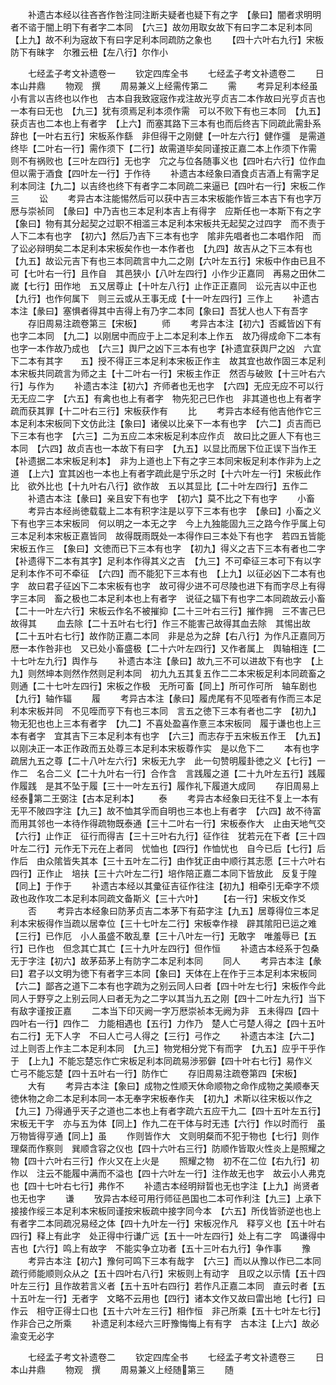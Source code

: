 <!-- { "loadSidebar": true } -->
　　补遗古本经以往吝吝作咎注同注断夫疑者也疑下有之字　【彖曰】闇者求明明者不谘于闇上明下有者字二本同　【六三】故勿用取女故下有曰字二本足利本同【上九】故不利为宼故下有曰字足利本同疏防之象也
　　【四十六叶右九行】宋板防下有昧字　尔雅云杻【左八行】尔作小











　　七经孟子考文补遗卷一
　　钦定四库全书
　　七经孟子考文补遗卷二
　　日本山井鼎
　　物观　撰
　　周易兼义上经需传第二
　　需
　　考异足利本经虽小有言以吉终也以作也　古本自我致宼宼作戎注故光亨贞吉二本作故曰光亨贞吉也一本有曰无也　【九三】犹有须焉足利本须作需　可以不败下有也三本同　【九五】获贞吉也二本也上有者字　【上六】而塞其路下三本有也而后终吉下同疏此需卦系辞也【一叶右五行】宋板系作繇　非但得干之刚健【一叶左六行】健作彊　是需道终毕【二叶右一行】需作须下【二行】故需道毕矣同谨按正嘉二本上作须下作需　则不有祸败也【三叶左四行】无也字　宂之与位各随事义也【四叶右六行】位作血　但以需于酒食【四叶左一行】于作待
　　补遗古本经象曰酒食贞吉酒上有需字足利本同注【九二】以吉终也终下有者字二本同疏二来逼已【四叶右一行】宋板二作三
　　讼
　　考异古本注能惕然后可以获中吉三本宋板能作皆三本吉下有也字万厯与崇祯同　【彖曰】中乃吉也三本足利本吉上有得字　应斯任也一本斯下有之字【象曰】物有其分起契之过职不相滥三本足利本宋板共无起契之过四字　而不责于人下二本有也字　【初六】然后乃吉下三本有也字　隂非先唱者也二本唱作阳　而了讼必辩明矣二本足利本宋板矣作也一本作者也　【九四】故吉从之下三本有也　【九五】故讼元吉下有也三本同疏言中九二之刚【六叶左五行】宋板中作由已且不可【七叶右一行】且作自　其邑狭小【八叶左四行】小作少正嘉同　再易之田休二嵗【七行】田作地　五又居尊止【十叶左八行】止作正正嘉同　讼元吉以中正也【九行】也作何属下　则三云或从王事无成【十一叶左四行】三作上
　　补遗古本注【彖曰】塞惧者得其中吉得上有乃字二本同【象曰】吾犹人也人下有吾字
　　存旧周易注疏卷第三【宋板】
　　师
　　考异古本注【初六】否臧皆凶下有也字二本同　【九二】以刚居中而应于上二本足利本上作五　故乃得成命下二本有也字一本作故乃成也　【六三】舆尸之凶下三本有也字【补遗宜获舆尸之凶　六宜下二本有其字　　五】授不得正三本足利本宋板正作主　故其宜也故作固三本足利本宋板共同疏言为师之主【十二叶右一行】宋板主作正　然否与破败【十三叶右六行】与作为
　　补遗古本注【初六】齐师者也无也字　【六四】无应无应不可以行无无应二字　【六五】有禽也也上有者字　物先犯己巳作也　非其道也也上有者字疏而获其罪【十二叶右三行】宋板获作有
　　比
　　考异古本经有他吉他作它三本足利本宋板同下文仿此注【象曰】诸侯以比亲下一本有也字　【六二】贞吉而已下三本有也字　【六三】二为五应二本宋板足利本应作贞　故曰比之匪人下有也三本同　【六四】故贞吉也一本故下有曰字　【九五】以显比而居下位正误下当作王【补遗据二本宋板足利本】　非为上道也上下有之字三本同宋板足利本作非为上之道　【上六】宜其凶也一本也上有者字疏此是宁乐之时【十六叶左一行】宋板此作比　欲外比也【十九叶右八行】欲作故　五以其显比【二十叶左四行】五作二
　　补遗古本注【彖曰】亲且安下有也字　【初六】莫不比之下有也字
　　小畜
　　考异古本经尚徳载载上二本有积字注是以亨下三本有也字　【彖曰】小畜之义下有也字三本宋板同　何以明之一本无之字　今上九独能固九三之路今作乎属上句三本足利本宋板正嘉皆同　故得既雨既处一本得作曰三本处下有也字　若四五皆能宋板五作三　【象曰】文徳而已下三本有也字　【初九】得义之吉下三本有者也二字【补遗得下二本有其字】足利本作得其义之吉　【九三】不可牵征三本可下有以字足利本作不可不牵征　【六四】而不能犯下三本有也　【上九】以征必凶下二本有也字　故曰君子征凶下二本宋板有也字　故可得少进不可尽陵也进下有而字尽上有得字三本同　畜之极也二本足利本也上有者字　说征之辐下有也字二本同疏故云小畜【二十一叶左六行】宋板云作名不被摧抑【二十三叶右三行】摧作拥　三不害己巳故得其
　　血去除【二十五叶右七行】作三不能害己故得其血去除　其惕出故【二十五叶右七行】故作防正嘉二本同　非是总为之辞【右八行】为作凡正嘉同万厯一本作咎非也　又已处小畜盛极【二十六叶左四行】又作者属上　舆轴相连【二十七叶左九行】舆作与
　　补遗古本注【彖曰】故九三不可以进故下有也字　【上九】则然坤本则然作然则足利本同　初九九五其复五作二二本宋板足利本同疏畜之则通【二十七叶左四行】宋板之作极　无所可畜【同上】所可作可所　轴车剧也【九行】轴作辐
　　履
　　考异古本注【彖曰】履虎尾有不见咥者有作而三本足利本宋板并同　不见咥而亨下有也三本同　言五之徳下三本有者也二字　【初九】物无犯也也上三本有者字　【九二】不喜处盈喜作憙三本宋板同　履于谦也也上三本有者字　宜其吉下三本足利本有也字　【六三】而志存于五宋板五作王　【九五】以刚决正一本正作政而五处尊三本足利本宋板尊作实　是以危下二
　　本有也字疏居九五之尊【二十八叶左六行】宋板无九字　此一句赞明履卦徳之义【七行】一作二　名合二义【二十九叶右一行】合作含　言践履之道【二十九叶左五行】践履作履践　是其不坠于履【三十一叶左五行】履作礼下履道大成同
　　存旧周易上经泰第二王弼注【古本足利本】
　　泰
　　考异古本经象曰无往不复上一本有无平不陂四字注【九三】故不恤其孚而自明也三本也上有者字　【六四】故不待富而用其邻也一本待作得疏物既泰通【三十二叶右一行】宋板泰作大　止由天地气交【六行】止作正　征行而得吉【三十三叶右九行】征作往　犹若元在下者【三十四叶左二行】元作无下元在上者同　忧恤也【四行】作恤忧也　自今已后【七行】后作后　由众隂皆失其本【三十五叶左二行】由作犹正由中顺行其志愿【三十六叶右四行】正作止　培扶【三十六叶左二行】培作陪正嘉二本同下皆放此　反复于隍【同上】于作于
　　补遗古本经以其彚征吉征作往注【初九】相牵引无牵字不烦政也政作攻二本足利本同疏文备斯义【三十六叶】
　　【右一行】宋板文作爻
　　否
　　考异古本经象曰防茅贞吉二本茅下有茹字注【九五】居尊得位三本足利本宋板得作当疏以居幸位【三十七叶左二行】宋板幸作禄　辟其隂阳已运之难【三行】已作厄　小人虽盛不敢乱羣【三十八叶左一行】无敢字　唯羞辱已【五行】已作也　但念其亡其亡【三十九叶左四行】但作恒
　　补遗古本经系于包桑无于字注【初六】故茅茹茅上有防字二本足利本同
　　同人
　　考异古本注【彖曰】君子以文明为徳下有者字三本同【象曰】天体在上在作于三本足利本宋板同　【六二】鄙吝之道下二本有也字疏为之别云同人曰者【四十叶左七行】宋板作今此同人于野亨之上别云同人曰者无为之二字以其当九五之刚【四十二叶左九行】当下有敌字谨按正嘉
　　二本当下印灭阙一字万厯崇祯本无阙为非　五未得四【四十四叶右一行】四作二　力能相遇也【五行】力作乃　楚人亡弓楚人得之【四十五叶右二行】无下人字　不曰人亡弓人得之【三行】弓作之
　　补遗古本注【六二】过上则否上作主二本足利本同　【九三】物党相分党下有而字　【九五】应乎干乎作于　【上九】不能忘楚忘作亡宋板足利本同疏易渉邪僻【四十叶右七行】易作义　亡弓不能忘楚【四十五叶右一行】防作亡
　　存旧周易注疏卷第四【宋板】
　　大有
　　考异古本注【象曰】成物之性顺天休命顺物之命作成物之美顺奉天徳休物之命二本足利本同一本无奉字宋板奉作夫　【初九】术斯以往宋板以作之　【九三】乃得通乎天子之道也二本也上有者字疏六五应干九二【四十五叶左五行】宋板无干字　亦与五为体【同上】作九二在干体与时无违【六行】作以时而行　虽万物皆得亨通【同上】虽
　　作则皆作大　文则明粲而不犯于物也【七行】则作理粲而作察则　巽顺含容之仪也【四十六叶右三行】防顺作皆取火性炎上是照耀之物【四十六叶右三行】作火又在上火是
　　照耀之物　初不在二位【右九行】初作以　注云不能履中满而不溢也【四十六叶左一行】注作故无也字　故云小人弗克也【四十七叶右七行】弗作不
　　补遗古本经明辩晢也无也字注【上九】尚贤者也无也字
　　谦
　　攷异古本经可用行师征邑国也二本可作利注【九三】上承下接接作绥三本足利本宋板同谨按宋板疏中接字同今本　【六五】所伐皆骄逆也也上有者字二本同疏况易经之体【四十九叶左一行】宋板况作凡　释亨义也【五十叶右四行】释上有此字　处正得中行谦广远【五十一叶左四行】处上有二字　鸣谦得中吉也【六行】鸣上有故字　不能实争立功者【五十三叶右九行】争作事
　　豫
　　考异古本注【初六】豫何可鸣下三本有哉字　【六三】而以从豫以作已二本同疏行师能顺则众从之【五十四叶右八行】宋板则上有动字　且叹之以示情【五十四叶左三行】且作故若言义者【五十五叶右四行】若作凡正嘉二本同　直云时者【五十五叶左一行】无者字　文略不云用也【四行】诸本文作又故曰雷出地【七行】曰作云　相守正得士口也【五十六叶左三行】相作恒　非己所乘【五十七叶左七行】作非合己之所乘
　　补遗足利本经六三盱豫悔悔上有有字　古本注【上六】故必渝变无必字








　　七经孟子考文补遗卷二
　　钦定四库全书
　　七经孟子考文补遗卷三
　　日本山井鼎
　　物观　撰
　　周易兼义上经随第三
　　随
